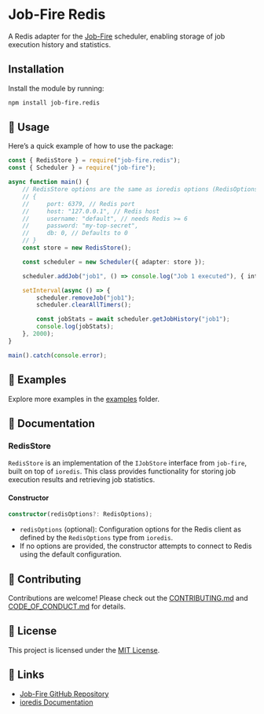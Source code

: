 # Job-Fire Redis

A Redis adapter for the [Job-Fire](https://github.com/benjamin-stefan/job-fire) scheduler, enabling storage of job execution history and statistics.

## Installation

Install the module by running:

```bash
npm install job-fire.redis
```

## 🚀 Usage

Here’s a quick example of how to use the package:

```typescript
const { RedisStore } = require("job-fire.redis");
const { Scheduler } = require("job-fire");

async function main() {
    // RedisStore options are the same as ioredis options (RedisOptions type from ioredis)
    // {
    //     port: 6379, // Redis port
    //     host: "127.0.0.1", // Redis host
    //     username: "default", // needs Redis >= 6
    //     password: "my-top-secret",
    //     db: 0, // Defaults to 0
    // }
    const store = new RedisStore();

    const scheduler = new Scheduler({ adapter: store });

    scheduler.addJob("job1", () => console.log("Job 1 executed"), { interval: 1000 });

    setInterval(async () => {
        scheduler.removeJob("job1");
        scheduler.clearAllTimers();

        const jobStats = await scheduler.getJobHistory("job1");
        console.log(jobStats);
    }, 2000);
}

main().catch(console.error);
```

## 🧪 Examples

Explore more examples in the [examples](./examples) folder.

## 📖 Documentation

### RedisStore

`RedisStore` is an implementation of the `IJobStore` interface from `job-fire`, built on top of `ioredis`. This class provides functionality for storing job execution results and retrieving job statistics.

#### Constructor

```typescript
constructor(redisOptions?: RedisOptions);
```

-   `redisOptions` (optional): Configuration options for the Redis client as defined by the `RedisOptions` type from `ioredis`.
-   If no options are provided, the constructor attempts to connect to Redis using the default configuration.

## 🤝 Contributing

Contributions are welcome! Please check out the [CONTRIBUTING.md](/CONTRIBUTING.md) and [CODE_OF_CONDUCT.md](/CODE_OF_CONDUCT.md) for details.

## 📜 License

This project is licensed under the [MIT License](./LICENSE).

## 🔗 Links

-   [Job-Fire GitHub Repository](https://github.com/benjamin-stefan/job-fire)
-   [ioredis Documentation](https://github.com/redis/ioredis)
